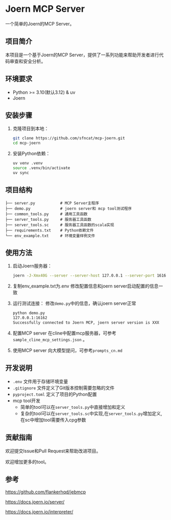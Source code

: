 # Joern MCP Server

一个简单的Joern的MCP Server。

## 项目简介

本项目是一个基于Joern的MCP Server，提供了一系列功能来帮助开发者进行代码审查和安全分析。

## 环境要求

- Python >= 3.10(默认3.12) & uv
- Joern

## 安装步骤

1. 克隆项目到本地：
   ```bash
   git clone https://github.com/sfncat/mcp-joern.git
   cd mcp-joern
   ```

2. 安装Python依赖：
   ```bash
   uv venv .venv
   source .venv/bin/activate
   uv sync
   ```

## 项目结构

```
├── server.py           # MCP Server主程序
├── demo.py             # joern server和 mcp tool测试程序
├── common_tools.py     # 通用工具函数
├── server_tools.py     # 服务器工具函数
├── server_tools.sc     # 服务器工具函数的scala实现
├── requirements.txt    # Python依赖文件
└── env_example.txt     # 环境变量样例文件
```

## 使用方法

1. 启动Joern服务器：
   ```bash
   joern -J-Xmx40G --server --server-host 127.0.0.1 --server-port 16162 --server-auth-username user --server-auth-password password --import server_tools.sc
   ```

2. 复制env_example.txt为.env
   修改配置信息和joern server启动配置的信息一致

3. 运行测试连接：
   修改`demo.py`中的信息，确认joern server正常

   ```bash
   python demo.py
   127.0.0.1:16162
   Successfully connected to Joern MCP, joern server version is XXX
   ```

4. 配置MCP server
   在cline中配置mcp服务器，可参考 `sample_cline_mcp_settings.json` 。

5. 使用MCP server
   向大模型提问，可参考`prompts_cn.md`

## 开发说明

- `.env` 文件用于存储环境变量
- `.gitignore` 文件定义了Git版本控制需要忽略的文件
- `pyproject.toml` 定义了项目的Python配置
- mcp tool开发
  - 简单的tool可以在`server_tools.py`中直接增加和定义
  - 复杂的tool可以在`server_tools.sc`中实现,在`server_tools.py`增加定义,在sc中增加tool需要传入cpg参数


## 贡献指南

欢迎提交Issue和Pull Request来帮助改进项目。

欢迎增加更多的tool。

## 参考

https://github.com/flankerhqd/jebmcp

https://docs.joern.io/server/

https://docs.joern.io/interpreter/